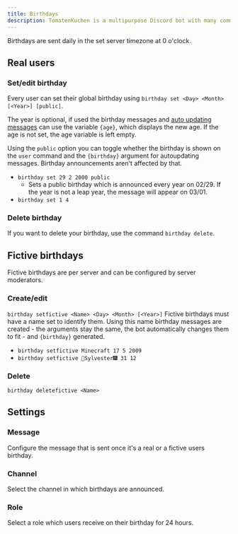 ```yaml
---
title: Birthdays
description: TomatenKuchen is a multipurpose Discord bot with many common and innovative features for your server. Explains the birthday system.
---
```


Birthdays are sent daily in the set server timezone at 0 o'clock.

## Real users

### Set/edit birthday
Every user can set their global birthday using `birthday set <Day> <Month> [<Year>] [public]`.

The year is optional, if used the birthday messages and [auto updating messages](./autoupdate) can use the variable `{age}`, which displays the new age. If the age is not set, the age variable is left empty.

Using the `public` option you can toggle whether the birthday is shown on the `user` command and the `{birthday}` argument for autoupdating messages. Birthday announcements aren't affected by that.

- `birthday set 29 2 2000 public`
	- Sets a public birthday which is announced every year on 02/29. If the year is not a leap year, the message will appear on 03/01.
- `birthday set 1 4`

### Delete birthday
If you want to delete your birthday, use the command `birthday delete`.

## Fictive birthdays
Fictive birthdays are per server and can be configured by server moderators.

### Create/edit
`birthday setfictive <Name> <Day> <Month> [<Year>]`
Fictive birthdays must have a name set to identify them. Using this name birthday messages are created - the arguments stay the same, the bot automatically changes them to fit - and `{birthday}` generated.

- `birthday setfictive Minecraft 17 5 2009`
- `birthday setfictive 🎇Sylvester🎆 31 12`

### Delete
`birthday deletefictive <Name>`

## Settings

### Message
Configure the message that is sent once it's a real or a fictive users birthday.

### Channel
Select the channel in which birthdays are announced.

### Role
Select a role which users receive on their birthday for 24 hours.
